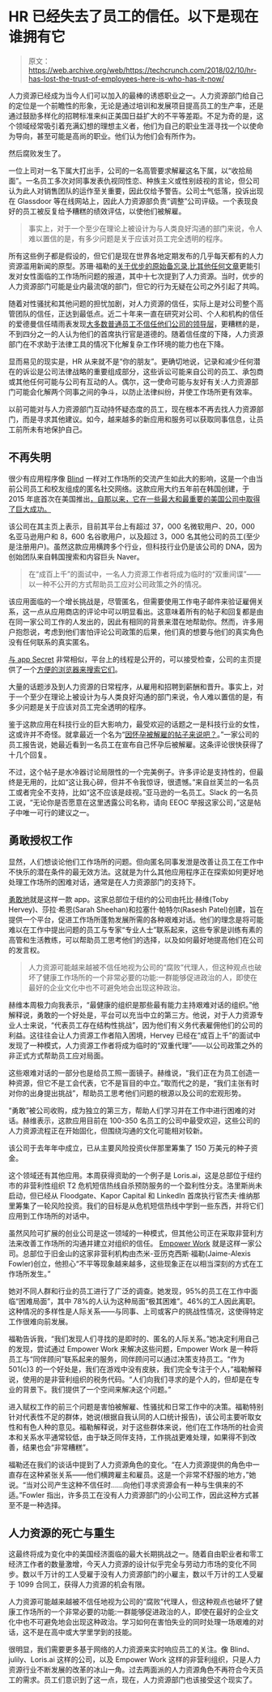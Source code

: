 # HR 已经失去了员工的信任。以下是现在谁拥有它

> 原文：<https://web.archive.org/web/https://techcrunch.com/2018/02/10/hr-has-lost-the-trust-of-employees-here-is-who-has-it-now/>

人力资源已经成为当今人们可以加入的最棒的诱惑职业之一。人力资源部门给自己的定位是一个前瞻性的形象，无论是通过培训和发展项目提高员工的生产率，还是通过鼓励多样化的招聘标准来纠正美国日益扩大的不平等差距。不足为奇的是，这个领域经常吸引着充满幻想的理想主义者，他们为自己的职业生涯寻找一个以使命为导向，甚至可能是高尚的职业。他们认为他们会有所作为。

然后腐败发生了。

一位上司对一名下属大打出手，公司的一名高管要求解雇这名下属，以“收拾局面”。一名员工多次对同事发表仇视同性恋、种族主义或性别歧视的言论，但公司认为此人对销售团队的运作至关重要，因此仅给予警告。公司士气低落，投诉出现在 Glassdoor 等在线网站上，因此人力资源部负责“调整”公司评级。一个表现良好的员工被反复给予糟糕的绩效评估，以使他们被解雇。

> 事实上，对于一个至少在理论上被设计为与人类良好沟通的部门来说，令人难以置信的是，有多少问题是关于应该对员工完全透明的程序。

所有这些例子都是假设的，但它们是现在世界各地定期发布的几乎每天都有的人力资源滥用新闻的原型。苏珊·福勒的[关于优步的原始备忘录](https://web.archive.org/web/20230324091727/https://www.susanjfowler.com/blog/2017/2/19/reflecting-on-one-very-strange-year-at-uber),[比其他任何文章](https://web.archive.org/web/20230324091727/http://time.com/time-person-of-the-year-2017-silence-breakers/)更能引发对女性面临的工作场所问题的报道，其中十七次提到了人力资源。当时，优步的人力资源部门可能是业内最流氓的部门，但它的行为无疑在公司之外引起了共鸣。

随着对性骚扰和其他问题的担忧加剧，对人力资源的信任，实际上是对公司整个高管团队的信任，正达到最低点。近二十年来一直在研究对公司、个人和机构的信任的爱德曼信任晴雨表发现[大多数普通员工不信任他们公司的领导层](https://web.archive.org/web/20230324091727/https://www.shrm.org/hr-today/news/hr-magazine/0616/pages/0616-trust-in-leaders.aspx)，更糟糕的是，不到四分之一的人认为他们的首席执行官是道德的。随着信任度的下降，人力资源部门在不求助于法律工具的情况下化解复杂工作环境的能力也在下降。

显而易见的现实是，HR 从来就不是“你的朋友”。更确切地说，记录和减少任何潜在的诉讼是公司法律战略的重要组成部分，这些诉讼可能来自公司的员工、承包商或其他任何可能与公司有互动的人。偶尔，这一使命可能与友好有关:人力资源部门可能会化解两个同事之间的争斗，以防止法律纠纷，并使工作场所更有效率。

以前可能对与人力资源部门互动持怀疑态度的员工，现在根本不再去找人力资源部门，而是寻求其他建议。如今，越来越多的新应用和服务可以获取同事信息，让员工前所未有地保护自己。

## 不再失明

很少有应用程序像 [Blind](https://web.archive.org/web/20230324091727/https://www.teamblind.com/) 一样对工作场所的交流产生如此大的影响，这是一个由当前公司员工和校友组成的匿名社交网络。这款应用大约五年前在韩国创建，于 2015 年底首次在美国推出[，自那以来，它在一些最大和最重要的美国公司中取得了巨大成功。](https://web.archive.org/web/20230324091727/https://techcrunch.com/2015/10/30/talk-with-your-colleagues-anonymously-with-blind/)

该公司在其主页上表示，目前其平台上有超过 37，000 名微软用户、20，000 名亚马逊用户和 8，600 名谷歌用户，以及超过 3，000 名其他公司的员工(至少是注册用户)。虽然这款应用横跨多个行业，但科技行业仍是该公司的 DNA，因为创始团队来自韩国搜索和内容巨头 Naver。

> 在“成百上千”的面试中，一名人力资源工作者将成为临时的“双重间谍”——以一种不公开的方式帮助员工应对公司政策之外的情况。

该应用面临的一个增长挑战是，尽管匿名，但需要使用工作电子邮件来验证雇佣关系，这一点从应用商店的评论中可以明显看出。这意味着所有的帖子和回复都是由在同一家公司工作的人发出的，因此有相同的背景来潜在地帮助你。然而，许多用户抱怨说，考虑到他们害怕评论公司政策的后果，他们真的想要与他们的真实角色没有任何联系的真实匿名。

[与 app Secret](https://web.archive.org/web/20230324091727/https://techcrunch.com/2014/02/06/that-secret-app-is-becoming-silicon-valleys-new-blind-item/) 非常相似，平台上的线程是公开的，可以接受检查，公司的主页提供了一个[方便的浏览器来搜索它们](https://web.archive.org/web/20230324091727/https://www.teamblind.com/articles/All)。

大量的话题涉及到人力资源的日常程序，从雇用和招聘到薪酬和晋升。事实上，对于一个至少在理论上被设计为与人类良好沟通的部门来说，令人难以置信的是，有多少问题是关于应该对员工完全透明的程序。

鉴于这款应用在科技行业的巨大影响力，最受欢迎的话题之一是科技行业的女性，这或许并不奇怪。就拿最近一个名为“[因怀孕被解雇的帖子来说吧？](https://web.archive.org/web/20230324091727/https://www.teamblind.com/article/Fired-for-being-pregnant-3ur78ky5)。”一家公司的员工报告说，她最近看到一名员工在宣布自己怀孕后被解雇。这条评论很快获得了十几个回复。

不过，这个帖子是水冷器讨论局限性的一个完美例子。许多评论是支持性的，但最终是无用的，比如“这让我心碎，但并不令我惊讶，很遗憾。”来自丝芙兰的一名员工或者完全不支持，比如“这不应该是歧视。”亚马逊的一名员工。Slack 的一名员工说，“无论你是否愿意在这里透露公司名称，请向 EEOC 举报这家公司，”这是帖子中唯一可行的建议之一。

## 勇敢授权工作

显然，人们想谈论他们工作场所的问题。但向匿名同事发泄是改善让员工在工作中不快乐的潜在条件的最无效方法。这就是为什么其他应用程序正在探索如何更好地处理工作场所的困难对话，通常是在人力资源部门的支持下。

[勇敢地](https://web.archive.org/web/20230324091727/https://www.workbravely.com/)就是这样一款 app。这家总部位于纽约的公司由托比·赫维(Toby Hervey)、莎拉·希恩(Sarah Sheehan)和拉塞什·帕特尔(Rasesh Patel)创建，旨在提供一个平台，促进工作场所蓬勃发展所需的各种艰难对话。他们的理念是将可能难以在工作中提出问题的员工与专家“专业人士”联系起来，这些专家是训练有素的高管和生活教练，可以帮助员工思考他们的选择，以及如何最好地提高他们在公司的发言权。

> 人力资源可能越来越被不信任地视为公司的“腐败”代理人，但这种观点也破坏了健康工作场所的一个非常必要的功能:一群能够促进政治的人，即使在最好的企业文化中也不可避免地会出现这种政治。

赫维本周极力向我表示，“最健康的组织是那些最有能力主持艰难对话的组织。”他解释说，勇敢的一个好处是，平台可以充当中立的第三方。他说，对于人力资源专业人士来说，“代表员工存在结构性挑战”，因为他们有义务代表雇佣他们的公司的利益。这往往会让人力资源工作者陷入困境，Hervey 已经在“成百上千”的面试中发现了一种模式，人力资源工作者将成为临时的“双重代理”——以公司政策之外的非正式方式帮助员工应对局面。

这些艰难对话的一部分也是给员工照一面镜子。赫维说，“我们正在为员工创造一种资源，但它不是工会代表，它不是盲目的中立。”取而代之的是，“我们主张有时对你的出身提出挑战”，帮助员工思考他们问题的根源以及公司的宏观形势。

“勇敢”被公司收购，成为独立的第三方，帮助人们学习并在工作中进行困难的对话。赫维表示，这款应用目前在 100-350 名员工的公司中最受欢迎，这些公司的人力资源流程正在开始固化，但围绕沟通的文化可能相对较新。

该公司于去年年中成立，已从主要风险投资伙伴那里筹集了 150 万美元的种子资金。

这个领域还有其他应用。本周获得资助的一个例子是 Loris.ai，这是总部位于纽约市的非营利性组织 T2 危机短信热线自杀预防服务的一个盈利性分支。洛里斯尚未启动，但已经从 Floodgate、Kapor Capital 和 LinkedIn 首席执行官杰夫·维纳那里筹集了一轮风险投资。我们的目标是从危机短信热线中学到一些东西，并将它们应用到工作场所的对话中。

虽然风险可扩展的创业公司是这一领域的一种模式，但其他公司正在采取非营利方法来改善工作场所的沟通并建立对组织的信任。 [Empower Work](https://web.archive.org/web/20230324091727/https://www.empowerwork.org/) 就是这样一家公司。总部位于旧金山的这家非营利机构由杰米-亚历克西斯·福勒(Jaime-Alexis Fowler)创立，他担心“不平等现象越来越多，这些现象正在以相当深刻的方式在工作场所发生。”

她对不同人群和行业的员工进行了广泛的调查。她发现，95%的员工在工作中面临“困难局面”，其中 78%的人认为这种局面“极其困难”。46%的工人因此离职。这种情况的多样性是人际关系——与同事、上司或客户的挑战性情况，这使得特定工作很难向前发展。

福勒告诉我，“我们发现人们寻找的是即时的、匿名的人际关系。”她决定利用自己的发现，尝试通过 Empower Work 来解决这些问题，Empower Work 是一种将员工与“同伴顾问”联系起来的服务，同伴顾问可以通过决策支持员工。“作为 501(c)3 的一个好处是，我们在游戏中没有皮肤，我们完全专注于个人，”福勒解释说，使用的是非营利组织的税务代码。“人们向我们寻求的是个人的，但却是在专业的背景下。我们提供了一个空间来解决这个问题。”

进入赋权工作的前三个问题是害怕被解雇、性骚扰和日常工作中的决策。福勒特别针对代表性不足的群体，她说(根据自我认同的人口统计报告)，该公司主要听取女性和有色人种的意见。福勒解释说，对于这些群体来说，他们在工作场所的社会资本和关系水平通常较低，由于缺乏同伴支持，工作挑战更难处理，如果得不到改善，结果也会“非常糟糕”。

福勒还在我们的谈话中提到了人力资源角色的变化。“在人力资源提供的角色中一直存在这种紧张关系——他们横跨雇主和雇员。这是一个非常不舒服的地方，”她说。“当对公司产生这种不信任时……向他们寻求资源会有一种与生俱来的不适。”Fowler 指出，许多员工在没有人力资源部门的小公司工作，因此这种方式甚至不是一种选择。

## 人力资源的死亡与重生

这最终将成为变化中的美国经济面临的最大长期挑战之一。随着自由职业者和零工经济工作者的数量激增，今天人力资源的设计似乎完全与劳动力市场的变化不同步。数以千万计的工人受雇于没有人力资源部门的小雇主，数以千万计的工人受雇于 1099 合同工，获得人力资源的机会有限。

人力资源可能越来越被不信任地视为公司的“腐败”代理人，但这种观点也破坏了健康工作场所的一个非常必要的功能:一群能够促进政治的人，即使在最好的企业文化中也不可避免地会出现这种政治。学习如何在害怕失业的同时处理一场艰难的对话，这不是在高中或大学里学到的技能。

很明显，我们需要更多基于网络的人力资源来实时响应员工的关注。像 Blind、julily、Loris.ai 这样的公司，以及 Empower Work 这样的非营利组织，只是人力资源行业不断发展的改革的冰山一角。过去两面派的人力资源角色不再符合今天员工的需求。员工们意识到了这一点，现在，人力资源部门也该接受这个现实了。